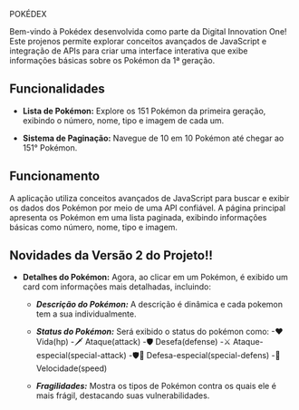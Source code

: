 POKÉDEX

Bem-vindo à Pokédex desenvolvida como parte da Digital Innovation One! Este projenos permite explorar conceitos avançados de JavaScript e integração de APIs para criar uma interface interativa que exibe informações básicas sobre os Pokémon da 1ª geração.

## Funcionalidades

- **Lista de Pokémon:** Explore os 151 Pokémon da primeira geração, exibindo o número, nome, tipo e imagem de cada um.

- **Sistema de Paginação:** Navegue de 10 em 10 Pokémon até chegar ao 151° Pokémon.

## Funcionamento

A aplicação utiliza conceitos avançados de JavaScript para buscar e exibir os dados dos Pokémon por meio de uma API confiável. A página principal apresenta os Pokémon em uma lista paginada, exibindo informações básicas como número, nome, tipo e imagem.

## Novidades da Versão 2 do Projeto!!

- **Detalhes do Pokémon:** Agora, ao clicar em um Pokémon, é exibido um card com informações mais detalhadas, incluindo:
  
  - ***Descrição do Pokémon:*** A descrição é dinâmica e cada pokemon tem a sua individualmente.
  - ***Status do Pokémon:*** Será exibido o status do pokémon como:
      -♥ Vida(hp)
      -🗡 Ataque(attack)
      -🛡 Desefa(defense)
      -⚔ Ataque-especial(special-attack)
      -🛡🌟 Defesa-especial(special-defens)
      -💨 Velocidade(speed)

  - ***Fragilidades:*** Mostra os tipos de Pokémon contra os quais ele é mais frágil, destacando suas vulnerabilidades.

